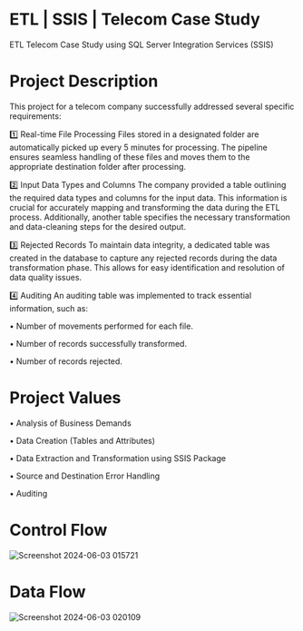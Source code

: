 # ETL | SSIS | Telecom Case Study
ETL Telecom Case Study using SQL Server Integration Services (SSIS)
# Project Description
This project for a telecom company successfully addressed several specific requirements:

1️⃣ Real-time File Processing
Files stored in a designated folder are automatically picked up every 5 minutes for processing. The pipeline ensures seamless handling of these files and moves them to the appropriate destination folder after processing.

2️⃣ Input Data Types and Columns
The company provided a table outlining the required data types and columns for the input data. This information is crucial for accurately mapping and transforming the data during the ETL process. Additionally, another table specifies the necessary transformation and data-cleaning steps for the desired output.

3️⃣ Rejected Records
To maintain data integrity, a dedicated table was created in the database to capture any rejected records during the data transformation phase. This allows for easy identification and resolution of data quality issues.

4️⃣ Auditing
An auditing table was implemented to track essential information, such as:

• Number of movements performed for each file.

• Number of records successfully transformed.   

• Number of records rejected.

# Project Values
• Analysis of Business Demands

• Data Creation (Tables and Attributes)

• Data Extraction and Transformation using SSIS Package
  
• Source and Destination Error Handling

• Auditing

# Control Flow
![Screenshot 2024-06-03 015721](https://github.com/A7med-3laa227/Telecome_Case_Study/assets/86737077/0ca58cd6-3df7-4f08-b2d4-d3a995f0e4b6)

# Data Flow
![Screenshot 2024-06-03 020109](https://github.com/A7med-3laa227/Telecome_Case_Study/assets/86737077/ce1f8e34-5aba-47b2-8e43-1740ed8e35cb)
